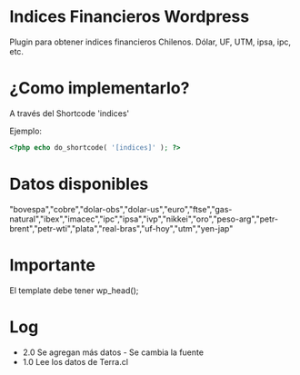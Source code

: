 Indices Financieros Wordpress
=============================

Plugin para obtener indices financieros Chilenos. Dólar, UF, UTM, ipsa, ipc, etc.



# ¿Como implementarlo?

A través del Shortcode 'indices'

Ejemplo:

```php
<?php echo do_shortcode( '[indices]' ); ?>
```

# Datos disponibles

"bovespa","cobre","dolar-obs","dolar-us","euro","ftse","gas-natural","ibex","imacec","ipc","ipsa","ivp","nikkei","oro","peso-arg","petr-brent","petr-wti","plata","real-bras","uf-hoy","utm","yen-jap"

# Importante

El template debe tener wp_head(); 


# Log

* 2.0 Se agregan más datos - Se cambia la fuente
* 1.0 Lee los datos de Terra.cl